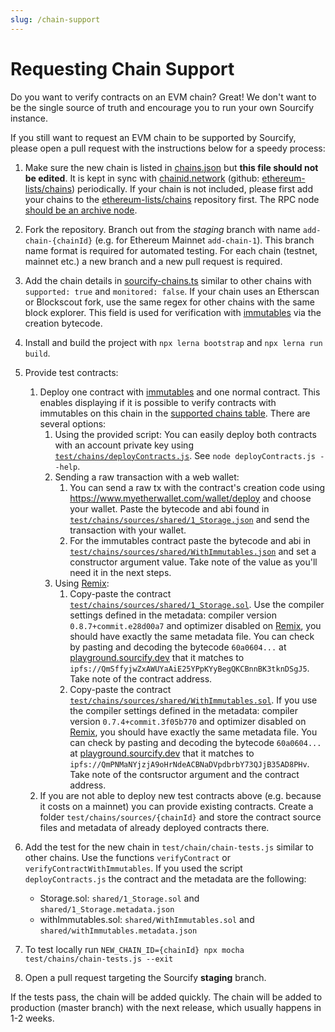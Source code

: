```yaml
---
slug: /chain-support
---
```


# Requesting Chain Support

Do you want to verify contracts on an EVM chain? Great! We don't want to be the single source of truth and encourage you to run your own Sourcify instance.

If you still want to request an EVM chain to be supported by Sourcify, please open a pull request with the instructions below for a speedy process:

1. Make sure the new chain is listed in [chains.json](https://github.com/ethereum/sourcify/blob/master/services/core/src/chains.json) but **this file should not be edited**. It is kept in sync with [chainid.network](https://chainid.network/chains.json) (github: [ethereum-lists/chains](https://github.com/ethereum-lists/chains)) periodically. If your chain is not included, please first add your chains to the [ethereum-lists/chains](https://github.com/ethereum-lists/chains) repository first. The RPC node [should be an archive node](/docs/immutables).

1. Fork the repository. Branch out from the _staging_ branch with name `add-chain-{chainId}` (e.g. for Ethereum Mainnet `add-chain-1`). This branch name format is required for automated testing. For each chain (testnet, mainnet etc.) a new branch and a new pull request is required.

1. Add the chain details in [sourcify-chains.ts](https://github.com/ethereum/sourcify/services/core/src/sourcify-chains.ts) similar to other chains with `supported: true` and `monitored: false`. If your chain uses an Etherscan or Blockscout fork, use the same regex for other chains with the same block explorer. This field is used for verification with [immutables](/docs/immutables) via the creation bytecode.

1. Install and build the project with `npx lerna bootstrap` and `npx lerna run build`.

1. Provide test contracts:

   1. Deploy one contract with [immutables](/docs/immutables) and one normal contract. This enables displaying if it is possible to verify contracts with immutables on this chain in the [supported chains table](/docs/chains). There are several options:
      1. Using the provided script: You can easily deploy both contracts with an account private key using [`test/chains/deployContracts.js`](https://github.com/ethereum/sourcify/blob/master/test/chains/deployContracts.js). See `node deployContracts.js --help`.
      1. Sending a raw transaction with a web wallet:
         1. You can send a raw tx with the contract's creation code using https://www.myetherwallet.com/wallet/deploy and choose your wallet. Paste the bytecode and abi found in [`test/chains/sources/shared/1_Storage.json`](https://github.com/ethereum/sourcify/blob/master/test/chains/sources/shared/1_Storage.json) and send the transaction with your wallet.
         1. For the immutables contract paste the bytecode and abi in [`test/chains/sources/shared/WithImmutables.json`](https://github.com/ethereum/sourcify/blob/master/test/chains/sources/shared/WithImmutables.json) and set a constructor argument value. Take note of the value as you'll need it in the next steps.
      1. Using [Remix](https://remix.ethereum.org):
         1. Copy-paste the contract [`test/chains/sources/shared/1_Storage.sol`](https://github.com/ethereum/sourcify/blob/master/test/chains/sources/shared/1_Storage.sol). Use the compiler settings defined in the metadata: compiler version `0.8.7+commit.e28d00a7` and optimizer disabled on [Remix](https://remix.ethereum.org), you should have exactly the same metadata file. You can check by pasting and decoding the bytecode `60a0604...` at [playground.sourcify.dev](https://playground.sourcify.dev) that it matches to `ipfs://QmSffyjwZxAWUYaAiE25YPpKYyBegQKCBnnBK3tknDSgJ5`. Take note of the contract address.
         1. Copy-paste the contract [`test/chains/sources/shared/WithImmutables.sol`](https://github.com/ethereum/sourcify/blob/master/test/chains/sources/shared/WithImmutables.sol). If you use the compiler settings defined in the metadata: compiler version `0.7.4+commit.3f05b770` and optimizer disabled on [Remix](https://remix.ethereum.org), you should have exactly the same metadata file. You can check by pasting and decoding the bytecode `60a0604...` at [playground.sourcify.dev](https://playground.sourcify.dev) that it matches to `ipfs://QmPNMaNYjzjA9oHrNdeACBNaDVpdbrbY73QJjB35AD8PHv`. Take note of the contsructor argument and the contract address.
   2. If you are not able to deploy new test contracts above (e.g. because it costs on a mainnet) you can provide existing contracts. Create a folder `test/chains/sources/{chainId}` and store the contract source files and metadata of already deployed contracts there.

1. Add the test for the new chain in `test/chain/chain-tests.js` similar to other chains. Use the functions `verifyContract` or `verifyContractWithImmutables`. If you used the script `deployContracts.js` the contract and the metadata are the following:

   - Storage.sol: `shared/1_Storage.sol` and `shared/1_Storage.metadata.json`
   - withImmutables.sol: `shared/WithImmutables.sol` and `shared/withImmutables.metadata.json`

1. To test locally run `NEW_CHAIN_ID={chainId} npx mocha test/chains/chain-tests.js --exit`

1. Open a pull request targeting the Sourcify **staging** branch.

If the tests pass, the chain will be added quickly. The chain will be added to production (master branch) with the next release, which usually happens in 1-2 weeks.
